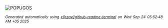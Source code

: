 <div align="justify">
<picture>
    <source media="(prefers-color-scheme: dark)" srcset="https://i.ibb.co/Cs7wP0Bv/output-gif.gif">
    <source media="(prefers-color-scheme: light)" srcset="https://i.ibb.co/Cs7wP0Bv/output-gif.gif">
    <img alt="POPUGOS" src="https://i.ibb.co/Cs7wP0Bv/output-gif.gif">
</picture>

<sub><i>Generated automatically using [x0rzavi/github-readme-terminal](https://github.com/x0rzavi/github-readme-terminal) on Wed Sep 24 05:52:48 AM +05 2025</i></sub>
</div>